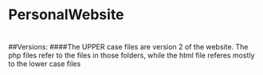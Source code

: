 # PersonalWebsite
#
##Versions:
####The UPPER case files are version 2 of the website. The php files refer to the files in those folders, while the html file referes mostly to the lower case files
